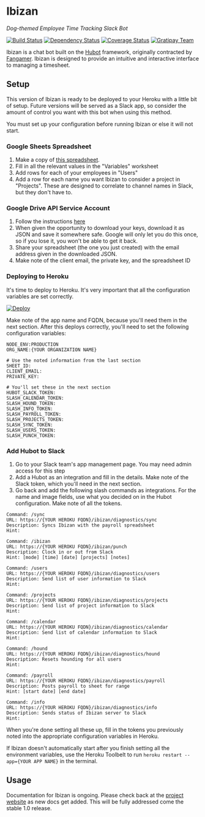 # Ibizan
_Dog-themed Employee Time Tracking Slack Bot_

[![Build Status](https://travis-ci.org/ibizan/ibizan.svg?branch=master)](https://travis-ci.org/ibizan/ibizan) [![Dependency Status](https://gemnasium.com/ibizan/ibizan.svg)](https://gemnasium.com/ibizan/ibizan) [![Coverage Status](https://coveralls.io/repos/github/ibizan/ibizan/badge.svg?branch=master)](https://coveralls.io/github/ibizan/ibizan?branch=master) [![Gratipay Team](https://img.shields.io/gratipay/team/shields.svg?maxAge=2592000)](https://gratipay.com/ibizan/)

Ibizan is a chat bot built on the [Hubot](https://github.com/github/hubot) framework, originally contracted by [Fangamer](http://fangamer.com/). Ibizan is designed to provide an intuitive and interactive interface to managing a timesheet.

## Setup

This version of Ibizan is ready to be deployed to your Heroku with a little bit of setup. Future versions will be served as a Slack app, so consider the amount of control you want with this bot when using this method.

You must set up your configuration before running Ibizan or else it will not start.

### Google Sheets Spreadsheet

1. Make a copy of [this spreadsheet](https://docs.google.com/spreadsheets/d/1dGmUzvCyA7gIVcHxcYumKh8jy9EeFKeH71wUwTocTHQ/edit?usp=sharing). 
2. Fill in all the relevant values in the "Variables" worksheet
3. Add rows for each of your employees in "Users"
4. Add a row for each name you want Ibizan to consider a project in "Projects". These are designed to correlate to channel names in Slack, but they don't have to.

### Google Drive API Service Account

1. Follow the instructions [here](https://developers.google.com/identity/protocols/OAuth2ServiceAccount)
2. When given the opportunity to download your keys, download it as JSON and save it somewhere safe. Google will only let you do this once, so if you lose it, you won't be able to get it back.
3. Share your spreadsheet (the one you just created) with the email address given in the downloaded JSON.
4. Make note of the client email, the private key, and the spreadsheet ID


### Deploying to Heroku

It's time to deploy to Heroku. It's very important that all the configuration variables are set correctly.

[![Deploy](https://www.herokucdn.com/deploy/button.svg)](https://heroku.com/deploy)

Make note of the app name and FQDN, because you'll need them in the next section. After this deploys correctly, you'll need to set the following configuration variables:

```
NODE_ENV:PRODUCTION
ORG_NAME:{YOUR ORGANIZATION NAME}

# Use the noted information from the last section
SHEET_ID:
CLIENT_EMAIL:
PRIVATE_KEY:

# You'll set these in the next section
HUBOT_SLACK_TOKEN:
SLASH_CALENDAR_TOKEN:
SLASH_HOUND_TOKEN:
SLASH_INFO_TOKEN:
SLASH_PAYROLL_TOKEN:
SLASH_PROJECTS_TOKEN:
SLASH_SYNC_TOKEN:
SLASH_USERS_TOKEN:
SLASH_PUNCH_TOKEN:
```

### Add Hubot to Slack

1. Go to your Slack team's app management page. You may need admin access for this step
2. Add a Hubot as an integration and fill in the details. Make note of the Slack token, which you'll need in the next section.
3. Go back and add the following slash commands as integrations. For the name and image fields, use what you decided on in the Hubot configuration. Make note of all the tokens.

```
Command: /sync
URL: https://{YOUR HEROKU FQDN}/ibizan/diagnostics/sync
Description: Syncs Ibizan with the payroll spreadsheet
Hint:

Command: /ibizan
URL: https://{YOUR HEROKU FQDN}/ibizan/punch
Description: Clock in or out from Slack
Hint: [mode] [time] [date] [projects] [notes]
​
Command: /users
URL: https://{YOUR HEROKU FQDN}/ibizan/diagnostics/users
Description: Send list of user information to Slack
Hint:
​
Command: /projects
URL: https://{YOUR HEROKU FQDN}/ibizan/diagnostics/projects
Description: Send list of project information to Slack
Hint:
​
Command: /calendar
URL: https://{YOUR HEROKU FQDN}/ibizan/diagnostics/calendar
Description: Send list of calendar information to Slack
Hint:
​
Command: /hound
URL: https://{YOUR HEROKU FQDN}/ibizan/diagnostics/hound
Description: Resets hounding for all users
Hint:
​
Command: /payroll
URL: https://{YOUR HEROKU FQDN}/ibizan/diagnostics/payroll
Description: Posts payroll to sheet for range
Hint: [start date] [end date]
​
Command: /info
URL: https://{YOUR HEROKU FQDN}/ibizan/diagnostics/info
Description: Sends status of Ibizan server to Slack
Hint:
```

When you're done setting all these up, fill in the tokens you previously noted into the appropriate configuration variables in Heroku.

If Ibizan doesn't automatically start after you finish setting all the environment variables, use the Heroku Toolbelt to run `heroku restart --app={YOUR APP NAME}` in the terminal.

## Usage

Documentation for Ibizan is ongoing. Please check back at the [project website](http://ibizan.github.io) as new docs get added. This will be fully addressed come the stable 1.0 release.

